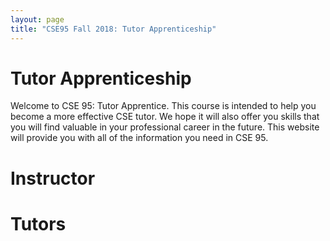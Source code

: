 ```yaml
---
layout: page
title: "CSE95 Fall 2018: Tutor Apprenticeship"
---
```


# Tutor Apprenticeship

Welcome to CSE 95: Tutor Apprentice. This course is intended to help you become a more effective CSE tutor. We hope it will also offer you skills that you will find valuable in your professional career in the future. This website will provide you with all of the information you need in CSE 95. 

# Instructor

# Tutors


